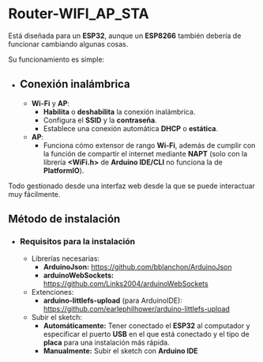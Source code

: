 # Router-WIFI_AP_STA

Está diseñada para un **ESP32**, aunque un **ESP8266** también debería de funcionar cambiando algunas cosas.

Su funcionamiento es simple:

- ## Conexión inalámbrica

	- **Wi-Fi** y **AP**:
		- **Habilita** o **deshabilita** la conexión inalámbrica.
		- Configura el **SSID** y la **contraseña**.
		- Establece una conexión automática **DHCP** o **estática**.
	- **AP**:
		- Funciona cómo extensor de rango **Wi-Fi**, además de cumplir con la función de compartir el internet mediante **NAPT** (solo con la librería **<WiFi.h>** de **Arduino IDE/CLI** no funciona la de **PlatformIO**).

Todo gestionado desde una interfaz web desde la que se puede interactuar muy fácilmente.

## Método de instalación

- ### Requisitos para la instalación
	- Librerías necesarias:
		- **ArduinoJson:** https://github.com/bblanchon/ArduinoJson
		- **arduinoWebSockets:** https://github.com/Links2004/arduinoWebSockets
	- Extenciones:
		- **arduino-littlefs-upload** (para ArduinoIDE): https://github.com/earlephilhower/arduino-littlefs-upload
	- Subir el sketch:
		- **Automáticamente:** Tener conectado el **ESP32** al computador y especificar el puerto **USB** en el que está conectado y el tipo de **placa** para una instalación más rápida.
		- **Manualmente:** Subir el sketch con **Arduino IDE**